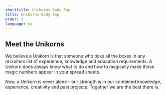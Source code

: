 ```yaml
---
shorttitle: Unikorns Body Top
title: Unikorns Body Top
order: 1
language: sv
---
```

## Meet the Unikorns

We believe a Unikorn is that someone who ticks all the boxes in any recruiters list of experience, knowledge and education requirements. A Unikorn does always know what to do and how to magically make those magic numbers appear in your spread sheets. 

Now, a Unikorn is never alone - our strength is in our combined knowledge, experience, creativity and past projects. Together we are the best there is.